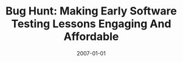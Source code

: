 ---
title: "Bug Hunt: Making Early Software Testing Lessons Engaging And Affordable"
date: 2007-01-01
venue: "29th International Conference on Software Engineering (ICSE 2007), Minneapolis, MN, USA, May 20-26, 2007"
paperurl: https://doi.org/10.1109/ICSE.2007.23
authors: "Sebastian G Elbaum, Suzette Person, Jonathan Dokulil and Matthew Jorde"
awards: ""
---